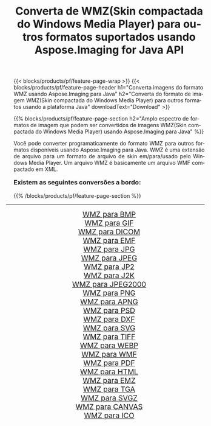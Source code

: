 ﻿---
title: Converta de WMZ(Skin compactada do Windows Media Player) para outros formatos suportados usando Aspose.Imaging for Java API 
weight: 3920
url: /pt/java/conversion/from/wmz/ 
lang: pt
langdirlevel: 2
locales: zh-hans,ja,it,ru,de,es,fr,nl,id,lt,pl,pt,vi,tr,ko,zh-hant,ar,hi,th,sv,cs,uk,he
description: Aspose.Imaging pode converter facilmente de WMZ(Skin compactada do Windows Media Player) para outros formatos usando a plataforma Java
---

{{< blocks/products/pf/feature-page-wrap >}}
{{< blocks/products/pf/feature-page-header h1="Converta imagens do formato WMZ usando Aspose.Imaging para Java" h2="Converta do formato de imagem WMZ(Skin compactada do Windows Media Player) para outros formatos usando a plataforma Java" downloadText="Download" >}}


{{% blocks/products/pf/feature-page-section  h2="Amplo espectro de formatos de imagem que podem ser convertidos de imagens WMZ(Skin compactada do Windows Media Player) usando Aspose.Imaging para Java" %}}
<p align=justify>Você pode converter programaticamente do formato WMZ para outros formatos disponíveis usando
Aspose.Imaging para Java. WMZ é uma extensão de arquivo para um formato de arquivo de skin em/para/usado pelo Windows Media Player. Um arquivo WMZ é basicamente um arquivo WMF compactado em XML.</p>
<h3 style="margin-top:16px;">
Existem as seguintes conversões a bordo:
</h3>
{{% /blocks/products/pf/feature-page-section %}}
<div class="container-fluid productfamilypage bg-gray">
    <div class="convertypes bg-gray agp-content section">
        <div class="container">
		<hr style="margin-left:-20px;"/>
		<div class="row other-converters" style="gap: 10px;font-size: 19px;text-align:center;">
		    <div class='col-md-3 other-converter remove-lp remove-rp'><a href="/imaging/pt/java/conversion/wmz-to-bmp/" style="padding:15px;">WMZ para BMP</a></div><div class='col-md-3 other-converter remove-lp remove-rp'><a href="/imaging/pt/java/conversion/wmz-to-gif/" style="padding:15px;">WMZ para GIF</a></div><div class='col-md-3 other-converter remove-lp remove-rp'><a href="/imaging/pt/java/conversion/wmz-to-dicom/" style="padding:15px;">WMZ para DICOM</a></div><div class='col-md-3 other-converter remove-lp remove-rp'><a href="/imaging/pt/java/conversion/wmz-to-emf/" style="padding:15px;">WMZ para EMF</a></div><div class='col-md-3 other-converter remove-lp remove-rp'><a href="/imaging/pt/java/conversion/wmz-to-jpg/" style="padding:15px;">WMZ para JPG</a></div><div class='col-md-3 other-converter remove-lp remove-rp'><a href="/imaging/pt/java/conversion/wmz-to-jpeg/" style="padding:15px;">WMZ para JPEG</a></div><div class='col-md-3 other-converter remove-lp remove-rp'><a href="/imaging/pt/java/conversion/wmz-to-jp2/" style="padding:15px;">WMZ para JP2</a></div><div class='col-md-3 other-converter remove-lp remove-rp'><a href="/imaging/pt/java/conversion/wmz-to-j2k/" style="padding:15px;">WMZ para J2K</a></div><div class='col-md-3 other-converter remove-lp remove-rp'><a href="/imaging/pt/java/conversion/wmz-to-jpeg2000/" style="padding:15px;">WMZ para JPEG2000</a></div><div class='col-md-3 other-converter remove-lp remove-rp'><a href="/imaging/pt/java/conversion/wmz-to-png/" style="padding:15px;">WMZ para PNG</a></div><div class='col-md-3 other-converter remove-lp remove-rp'><a href="/imaging/pt/java/conversion/wmz-to-apng/" style="padding:15px;">WMZ para APNG</a></div><div class='col-md-3 other-converter remove-lp remove-rp'><a href="/imaging/pt/java/conversion/wmz-to-psd/" style="padding:15px;">WMZ para PSD</a></div><div class='col-md-3 other-converter remove-lp remove-rp'><a href="/imaging/pt/java/conversion/wmz-to-dxf/" style="padding:15px;">WMZ para DXF</a></div><div class='col-md-3 other-converter remove-lp remove-rp'><a href="/imaging/pt/java/conversion/wmz-to-svg/" style="padding:15px;">WMZ para SVG</a></div><div class='col-md-3 other-converter remove-lp remove-rp'><a href="/imaging/pt/java/conversion/wmz-to-tiff/" style="padding:15px;">WMZ para TIFF</a></div><div class='col-md-3 other-converter remove-lp remove-rp'><a href="/imaging/pt/java/conversion/wmz-to-webp/" style="padding:15px;">WMZ para WEBP</a></div><div class='col-md-3 other-converter remove-lp remove-rp'><a href="/imaging/pt/java/conversion/wmz-to-wmf/" style="padding:15px;">WMZ para WMF</a></div><div class='col-md-3 other-converter remove-lp remove-rp'><a href="/imaging/pt/java/conversion/wmz-to-pdf/" style="padding:15px;">WMZ para PDF</a></div><div class='col-md-3 other-converter remove-lp remove-rp'><a href="/imaging/pt/java/conversion/wmz-to-html/" style="padding:15px;">WMZ para HTML</a></div><div class='col-md-3 other-converter remove-lp remove-rp'><a href="/imaging/pt/java/conversion/wmz-to-emz/" style="padding:15px;">WMZ para EMZ</a></div><div class='col-md-3 other-converter remove-lp remove-rp'><a href="/imaging/pt/java/conversion/wmz-to-tga/" style="padding:15px;">WMZ para TGA</a></div><div class='col-md-3 other-converter remove-lp remove-rp'><a href="/imaging/pt/java/conversion/wmz-to-svgz/" style="padding:15px;">WMZ para SVGZ</a></div><div class='col-md-3 other-converter remove-lp remove-rp'><a href="/imaging/pt/java/conversion/wmz-to-canvas/" style="padding:15px;">WMZ para CANVAS</a></div><div class='col-md-3 other-converter remove-lp remove-rp'><a href="/imaging/pt/java/conversion/wmz-to-ico/" style="padding:15px;">WMZ para ICO</a></div>
                </div>
        </div>
    </div>
</div>
<br/>


